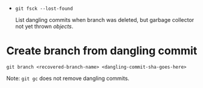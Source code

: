 - `git fsck --lost-found`

    List dangling commits when branch was deleted, but garbage collector not yet thrown _objects_.

# Create branch from dangling commit

`git branch <recovered-branch-name> <dangling-commit-sha-goes-here>`

Note: `git gc` does not remove dangling commits.
